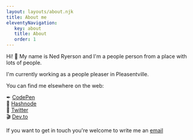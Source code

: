 ```yaml
---
layout: layouts/about.njk
title: About me
eleventyNavigation:
   key: about
   title: About
   order: 1
---
```


Hi! 👋 My name is Ned Ryerson and I'm a people person from a place with lots of people.

I'm currently working as a people pleaser in Pleasentville.

You can find me elsewhere on the web:

✒ [CodePen](https://codepen.io/uvacoder/) <br />📜 [Hashnode](https://hashnode.com/uvacoder) <br />🐤 [Twitter](https://twitter.com/VaLandscapes) <br />🎬 [Dev.to](https://dev.to/fu4303/)

If you want to get in touch you're welcome to write me an [email](mailto:freeunioncoder@hotmail.com)
